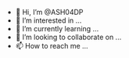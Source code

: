 - 👋 Hi, I’m @ASH04DP
- 👀 I’m interested in ...
- 🌱 I’m currently learning ...
- 💞️ I’m looking to collaborate on ...
- 📫 How to reach me ...

<!---
ASH04DP/ASH04DP is a ✨ special ✨ repository because its `README.md` (this file) appears on your GitHub profile.
You can click the Preview link to take a look at your changes.
--->
